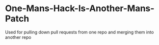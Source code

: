 # One-Mans-Hack-Is-Another-Mans-Patch
Used for pulling down pull requests from one repo and merging them into another repo

